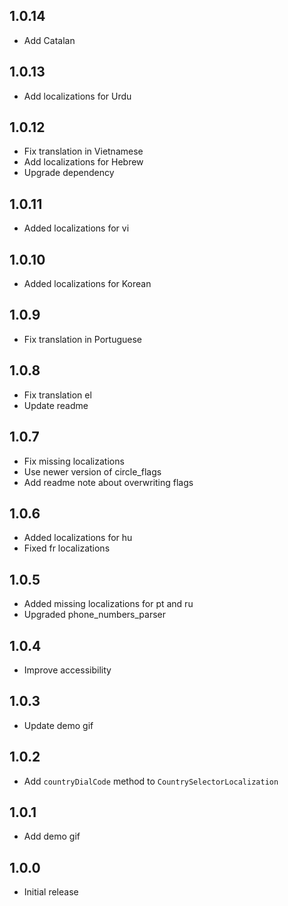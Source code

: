 ## 1.0.14

* Add Catalan

## 1.0.13

* Add localizations for Urdu

## 1.0.12

* Fix translation in Vietnamese
* Add localizations for Hebrew
* Upgrade dependency

## 1.0.11

* Added localizations for vi

## 1.0.10

* Added localizations for Korean

## 1.0.9

* Fix translation in Portuguese

## 1.0.8

* Fix translation el
* Update readme

## 1.0.7

* Fix missing localizations
* Use newer version of circle_flags
* Add readme note about overwriting flags

## 1.0.6

* Added localizations for hu
* Fixed fr localizations

## 1.0.5

* Added missing localizations for pt and ru
* Upgraded phone_numbers_parser

## 1.0.4

* Improve accessibility

## 1.0.3

* Update demo gif

## 1.0.2

* Add `countryDialCode` method to `CountrySelectorLocalization`

## 1.0.1

* Add demo gif

## 1.0.0

* Initial release
